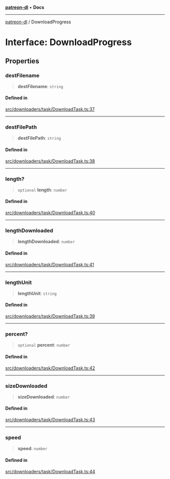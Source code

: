 [**patreon-dl**](../README.md) • **Docs**

***

[patreon-dl](../README.md) / DownloadProgress

# Interface: DownloadProgress

## Properties

### destFilename

> **destFilename**: `string`

#### Defined in

[src/downloaders/task/DownloadTask.ts:37](https://github.com/patrickkfkan/patreon-dl/blob/794996b6269a4df0afea77da4d86f16365f2adf5/src/downloaders/task/DownloadTask.ts#L37)

***

### destFilePath

> **destFilePath**: `string`

#### Defined in

[src/downloaders/task/DownloadTask.ts:38](https://github.com/patrickkfkan/patreon-dl/blob/794996b6269a4df0afea77da4d86f16365f2adf5/src/downloaders/task/DownloadTask.ts#L38)

***

### length?

> `optional` **length**: `number`

#### Defined in

[src/downloaders/task/DownloadTask.ts:40](https://github.com/patrickkfkan/patreon-dl/blob/794996b6269a4df0afea77da4d86f16365f2adf5/src/downloaders/task/DownloadTask.ts#L40)

***

### lengthDownloaded

> **lengthDownloaded**: `number`

#### Defined in

[src/downloaders/task/DownloadTask.ts:41](https://github.com/patrickkfkan/patreon-dl/blob/794996b6269a4df0afea77da4d86f16365f2adf5/src/downloaders/task/DownloadTask.ts#L41)

***

### lengthUnit

> **lengthUnit**: `string`

#### Defined in

[src/downloaders/task/DownloadTask.ts:39](https://github.com/patrickkfkan/patreon-dl/blob/794996b6269a4df0afea77da4d86f16365f2adf5/src/downloaders/task/DownloadTask.ts#L39)

***

### percent?

> `optional` **percent**: `number`

#### Defined in

[src/downloaders/task/DownloadTask.ts:42](https://github.com/patrickkfkan/patreon-dl/blob/794996b6269a4df0afea77da4d86f16365f2adf5/src/downloaders/task/DownloadTask.ts#L42)

***

### sizeDownloaded

> **sizeDownloaded**: `number`

#### Defined in

[src/downloaders/task/DownloadTask.ts:43](https://github.com/patrickkfkan/patreon-dl/blob/794996b6269a4df0afea77da4d86f16365f2adf5/src/downloaders/task/DownloadTask.ts#L43)

***

### speed

> **speed**: `number`

#### Defined in

[src/downloaders/task/DownloadTask.ts:44](https://github.com/patrickkfkan/patreon-dl/blob/794996b6269a4df0afea77da4d86f16365f2adf5/src/downloaders/task/DownloadTask.ts#L44)
